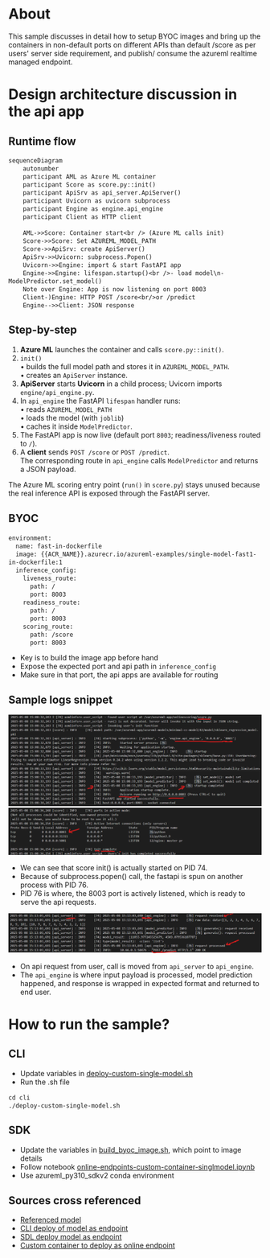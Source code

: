 # About
This sample discusses in detail how to setup BYOC images and bring up the containers in non-default ports on different APIs than default /score as per users' server side requirement, and publish/ consume the azureml realtime managed endpoint.

# Design architecture discussion in the api app
## Runtime flow

```mermaid
sequenceDiagram
    autonumber
    participant AML as Azure ML container
    participant Score as score.py::init()
    participant ApiSrv as api_server.ApiServer()
    participant Uvicorn as uvicorn subprocess
    participant Engine as engine.api_engine
    participant Client as HTTP client

    AML->>Score: Container start<br /> (Azure ML calls init)
    Score->>Score: Set AZUREML_MODEL_PATH
    Score->>ApiSrv: create ApiServer()
    ApiSrv->>Uvicorn: subprocess.Popen()
    Uvicorn->>Engine: import & start FastAPI app
    Engine->>Engine: lifespan.startup()<br />- load model\n- ModelPredictor.set_model()
    Note over Engine: App is now listening on port 8003
    Client-)Engine: HTTP POST /score<br/>or /​predict
    Engine-->>Client: JSON response
```

## Step-by-step

1. **Azure ML** launches the container and calls `score.py::init()`.
2. `init()`  
   • builds the full model path and stores it in `AZUREML_MODEL_PATH`.  
   • creates an `ApiServer` instance.
3. **ApiServer** starts **Uvicorn** in a child process; Uvicorn imports `engine/api_engine.py`.
4. In `api_engine` the FastAPI `lifespan` handler runs:  
   • reads `AZUREML_MODEL_PATH`  
   • loads the model (with `joblib`)  
   • caches it inside `ModelPredictor`.
5. The FastAPI app is now live (default port `8003`; readiness/liveness routed to `/`).
6. A **client** sends `POST /score` or `POST /predict`.  
   The corresponding route in `api_engine` calls `ModelPredictor` and returns a JSON payload.

The Azure ML scoring entry point (`run()` in `score.py`) stays unused because the real inference API is exposed through the FastAPI server.

## BYOC

```
environment:  
  name: fast-in-dockerfile
  image: {{ACR_NAME}}.azurecr.io/azureml-examples/single-model-fast1-in-dockerfile:1
  inference_config:
    liveness_route:
      path: /
      port: 8003
    readiness_route:
      path: /
      port: 8003
    scoring_route:
      path: /score
      port: 8003
```

- Key is to build the image app before hand
- Expose the expected port and api path in `inference_config`
- Make sure in that port, the api apps are available for routing

## Sample logs snippet
![score-init-snapshot](.media/score-init-snapshot.png)
![score-init-snapshot2](.media/score-init-snapshot2.png)

- We can see that score init() is actually started on PID 74.
- Because of subprocess.popen() call, the fastapi is spun on another process with PID 76.
- PID 76 is where, the 8003 port is actively listened, which is ready to serve the api requests.

![score-predict-snapshot](.media/score-predict-snapshot.png)

- On api request from user, call is moved from `api_server` to `api_engine`.
- The `api_engine` is where input payload is processed, model prediction happened, and response is wrapped in expected format and returned to end user.

# How to run the sample?
## CLI
- Update variables in [deploy-custom-single-model.sh](./cli/deploy-custom-single-model.sh)
- Run the .sh file

```
cd cli
./deploy-custom-single-model.sh
```

## SDK
- Update the variables in [build_byoc_image.sh](./sdk/util-scripts/build_byoc_image.sh), which point to image details
- Follow notebook [online-endpoints-custom-container-singlmodel.ipynb](./sdk/online-endpoints-custom-container-singlmodel.ipynb)
- Use azureml_py310_sdkv2 conda environment


## Sources cross referenced
- [Referenced model](https://github.com/Azure/azureml-examples/tree/main/cli/endpoints/online/model-1)
- [CLI deploy of model as endpoint](https://github.com/Azure/azureml-examples/tree/main/cli/endpoints/online/custom-container/minimal/single-model)
- [SDL deploy model as endpoint](https://github.com/Azure/azureml-examples/tree/main/sdk/python/endpoints/online/custom-container)
- [Custom container to deploy as online endpoint](https://learn.microsoft.com/en-us/azure/machine-learning/how-to-deploy-custom-container?view=azureml-api-2&tabs=cli)
